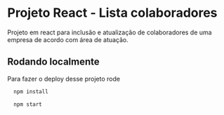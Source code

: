 
# Projeto React - Lista colaboradores
Projeto em react para inclusão e atualização de colaboradores de uma empresa de acordo com área de atuação. 





## Rodando localmente

Para fazer o deploy desse projeto rode 

```bash
  npm install 
```
```bash
  npm start 
```
